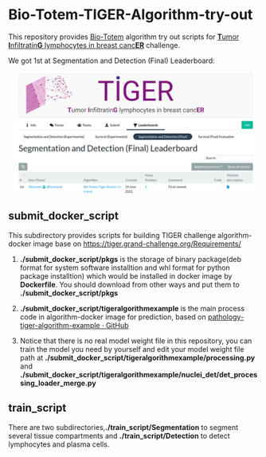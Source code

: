﻿# Bio-Totem-TIGER-Algorithm-try-out

This repository provides [Bio-Totem](https://grand-challenge.org/users/Biototem/) algorithm try out scripts for [**T**umor **I**nfiltratin**G** lymphocytes in breast canc**ER**](https://tiger.grand-challenge.org/) challenge.

We got 1st at Segmentation and Detection (Final) Leaderboard:

![](./img/final_seg_det.png)

## submit_docker_script

This subdirectory provides scripts for building TIGER challenge  algorithm-docker image base on https://tiger.grand-challenge.org/Requirements/

1. **./submit_docker_script/pkgs** is the storage of  binary package(deb format for system software installtion and whl format for python package installtion) which would be installed  in docker image by **Dockerfile**. You should download from other ways and put them to **./submit_docker_script/pkgs** 

2. **./submit_docker_script/tigeralgorithmexample** is the main process code in algorithm-docker image for prediction, based on [pathology-tiger-algorithm-example · GitHub](https://github.com/DIAGNijmegen/pathology-tiger-algorithm-example/tree/main/tigeralgorithmexample) 

3. Notice that there is no real model weight file in this repository, you can train the model you need by yourself and edit your model weight file path at **./submit_docker_script/tigeralgorithmexample/processing.py** and **./submit_docker_script/tigeralgorithmexample/nuclei_det/det_processing_loader_merge.py**

## train_script

There are two subdirectories,**./train_script/Segmentation** to segment several tissue compartments and **./train_script/Detection** to detect lymphocytes and plasma cells.
